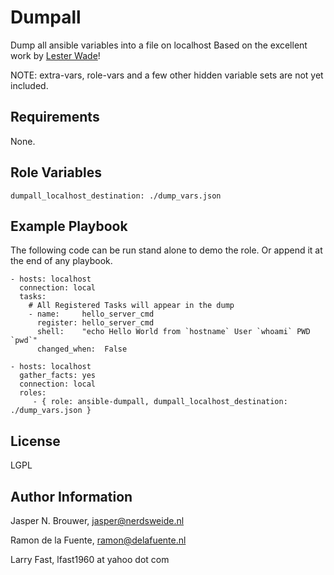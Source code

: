 Dumpall
========

Dump all ansible variables into a file on localhost
Based on the excellent work by [Lester Wade](https://coderwall.com/p/13lh6w)!

NOTE: extra-vars, role-vars and a few other hidden variable sets are not yet included.

Requirements
------------

None.

Role Variables
--------------

    dumpall_localhost_destination: ./dump_vars.json

Example Playbook
-------------------------

The following code can be run stand alone to demo the role.
Or append it at the end of any playbook.

    - hosts: localhost
      connection: local
      tasks:
        # All Registered Tasks will appear in the dump
        - name:     hello_server_cmd
          register: hello_server_cmd
          shell:    "echo Hello World from `hostname` User `whoami` PWD `pwd`"
          changed_when:  False

    - hosts: localhost
      gather_facts: yes
      connection: local
      roles:
         - { role: ansible-dumpall, dumpall_localhost_destination: ./dump_vars.json }

License
-------

LGPL

Author Information
------------------

Jasper N. Brouwer, jasper@nerdsweide.nl

Ramon de la Fuente, ramon@delafuente.nl

Larry Fast, lfast1960 at yahoo dot com
